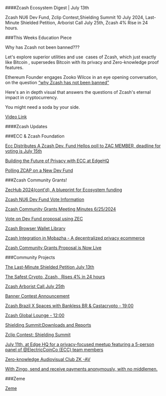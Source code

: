 ####Zcash Ecosystem Digest | July 13th


Zcash NU6 Dev Fund, Zclip Contest,Shielding Summit 10 July 2024, Last-Minute Shielded Petition, Arborist Call July 25th, Zcash 4% Rise in 24 hours.




###This Weeks Education Piece


Why has Zcash not been banned??? 


Let's explore superior utilities and use  cases of Zcash, which just exactly like Bitcoin , supersedes Bitcoin with its privacy and Zero-knowledge proof features.


Ethereum Founder engages Zooko Wilcox in an eye opening conversation, on the question [“why Zcash has not been banned”](https://twitter.com/ZcashExpert/status/1811392794386108823)


Here's an in depth visual that answers the questions of Zcash's eternal impact in cryptocurrency.


You might need a soda by your side.


[Video Link](https://t.co/4IgaTysUd8)



####Zcash Updates


###ECC & Zcash Foundation



[Ecc Distributes A Zcash Dev. Fund Hellos poll to ZAC MEMBER, deadline for voting is July 15th](https://x.com/ElectricCoinCo/status/1811069520511127697)


[Building the Future of Privacy with ECC at EdgeHQ](https://www.youtube.com/watch?v=4DyjT9VwszQ&feature=youtu.be)


[Polling ZCAP on a New Dev Fund](https://zfnd.org/dev-fund-poll-july-2024/)




###Zcash Community Grants!


[ZecHub 2024(cont'd), A blueprint for Ecosystem funding](https://forum.zcashcommunity.com/t/zechub-an-education-hub-for-zcash-2024-continued/47947)


[Zcash NU6 Dev Fund Vote Information](https://free2z.com/free2z/zpage/zcash-nu6-dev-fund-vote-information)



[Zcash Community Grants Meeting Minutes 6/25/2024](https://forum.zcashcommunity.com/t/zcash-community-grants-meeting-minutes-6-25-2024/48199/1)


[Vote on Dev Fund proposal using ZEC](https://forum.zcashcommunity.com/t/coin-weighted-poll/47964/140)


[Zcash Browser Wallet Library](https://forum.zcashcommunity.com/t/zcash-browser-wallet-library/47897)


[Zcash Integration in Mobazha - A decentralized privacy ecommerce](https://forum.zcashcommunity.com/t/zcash-integration-in-mobazha-a-decentralized-privacy-ecommerce/47914)


[Zcash Community Grants Proposal is Now Live](https://t.co/NIbJ2HkheZ)



###Community Projects 


[The Last-Minute Shielded Petition July 13th ](https://forum.zcashcommunity.com/t/the-last-minute-shielded-petition/48244)


[The Safest Crypto, Zcash,  Rises 4% in 24 hours](https://www.analyticsinsight.net/cryptocurrency-analytics-insight/the-safe-cash-is-with-zcash-as-prices-surge-with-render-in-the-red-all-bets-still-with-crypto-new-boy-rollblock)


[Zcash Arborist Call,July 25th](https://discord.com/events/978714252934258779/1261076016584065185)



[Banner Contest Announcement](https://free2z.cash/zechubdesigndao/zpage/banner-contest-announcement)


[Zcash Brazil X Spaces with Bankless BR & Castacrypto - 19:00](https://x.com/zcashbrazil/status/1808992178238337287)


[Zcash Global Lounge - 12:00](https://discord.com/events/978714252934258779/1251206739546603520)


[Shielding Summit:Downloads and Reports](https://forum.zcashcommunity.com/t/shielding-summit-10-july-2024/48225/9)


[Zclip Contest: Shielding Summit](https://free2z.cash/ZKAV.club/zpage/zclip-contest-shielding-summit-10-july-2024)


[July 11th, at Edge HQ for a privacy-focused meetup featuring a 5-person panel of @ElectricCoinCo (ECC) team members](https://x.com/EdgeWallet/status/1811125333124657576)


[Zero-knowledge Audiovisual Club ZK -AV](https://www.zkav.club/) 


[With Zingo, send and receive payments anonymously, with no middlemen.](https://twitter.com/ZingoLabs/status/1811777927211569272)


###Zeme


[Zeme](https://twitter.com/zcash/status/1811063780622881197)
